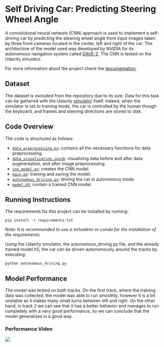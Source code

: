 # Self Driving Car: Predicting Steering Wheel Angle

A convolutional neural network (CNN) approach is used to implement a self-driving car by predicting the steering wheel angle from input images taken by three front cameras located in the center, left and right of the car. The architecture of the model used was developed by NVIDIA for its autonomous navigation system called [DAVE-2](https://images.nvidia.com/content/tegra/automotive/images/2016/solutions/pdf/end-to-end-dl-using-px.pdf). The CNN is tested on the Udacity simulator.

For more information about the project check the [documentation](https://github.com/crisdanrodriguez/self_driving_car/blob/744b62edc634568150065124c0642c28ba1ba79d/Self-Driving%20Car,%20Predicting%20Steering%20Wheel%20Angle.pdf).

## Dataset
The dataset is excluded from the repository due to its size. Data for this task can be gathered with the Udacity [simulator](https://github.com/udacity/self-driving-car-sim) itself. Indeed, when the simulator is set to training mode, the car is controlled by the human though the keyboard, and frames and steering directions are stored to disk.

## Code Overview
The code is structured as follows:
- [`data_preprocessing.py`](data_preprocessing.py): contains all the necessary functions for data preprocessing.
- [`data_visualization.ipynb`](data_visualization.ipynb): visualizing data before and after data augmentation, and after image preprocessing.
- [`cnn_model.py`](cnn_model.py): creates the CNN model.
- [`main.py`](main.py): training and saving the model.
- [`autonomous_driving.py`](autonomous_driving.py): driving the car in autonomous mode.
- [`model.h5`](model.h5): contain a trained CNN model.

## Running Instructions
The requirements for this project can be installed by running:
```
pip install -r requirements.txt
```
*Note: It is recommended to use a virtualenv or conda for the installation of the requirements.*

Using the Udacity simulator, the autonomous_driving.py file, and the already trained model.h5, the car can be driven autonomously around the tracks by executing:
```
python autonomous_driving.py
```

## Model Performance
The model was tested on both tracks. On the first track, where the training data was collected, the model was able to run smoothly, however it is a bit unstable as it makes many small turns between left and right. On the other hand, in track 2 we can see that it has a better behavior and manages to run completely with a very good performance, so we can conclude that the model generalizes in a good way.

### Performance Video
[![](<img src = "" width = "200" height = "400"/>)](https://youtu.be/dgYWUmMOcOk)



